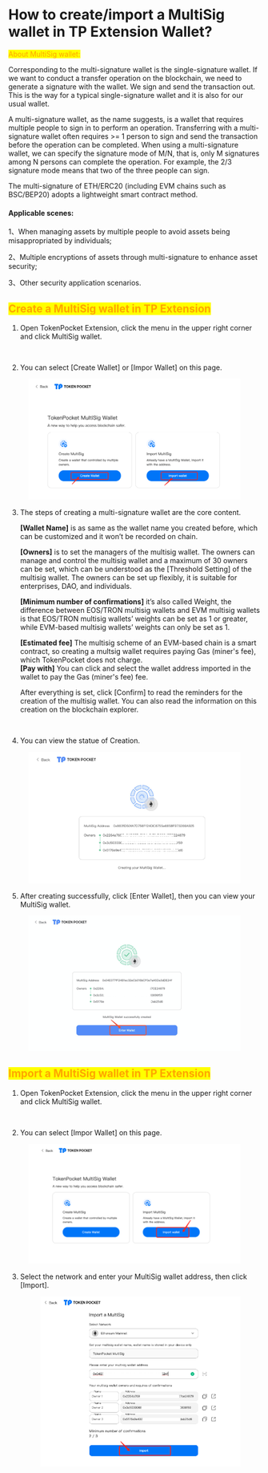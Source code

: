 # How to create/import a MultiSig wallet in TP Extension Wallet?

<mark style="color:orange;">About MultiSig wallet:</mark>

Corresponding to the multi-signature wallet is the single-signature wallet. If we want to conduct a transfer operation on the blockchain, we need to generate a signature with the wallet. We sign and send the transaction out. This is the way for a typical single-signature wallet and it is also for our usual wallet.

A multi-signature wallet, as the name suggests, is a wallet that requires multiple people to sign in to perform an operation. Transferring with a multi-signature wallet often requires >= 1 person to sign and send the transaction before the operation can be completed. When using a multi-signature wallet, we can specify the signature mode of M/N, that is, only M signatures among N persons can complete the operation. For example, the 2/3 signature mode means that two of the three people can sign.

The multi-signature of ETH/ERC20 (including EVM chains such as BSC/BEP20) adopts a lightweight smart contract method.

#### Applicable scenes:

1、When managing assets by multiple people to avoid assets being misappropriated by individuals;

2、Multiple encryptions of assets through multi-signature to enhance asset security;

3、Other security application scenarios.

## <mark style="color:orange;">Create a MultiSig wallet in TP Extension</mark>&#x20;

1. Open TokenPocket Extension, click the menu in the upper right corner and click MultiSig wallet.

<figure><img src="../../../.gitbook/assets/组 26.png" alt=""><figcaption></figcaption></figure>

2. You can select \[Create Wallet] or \[Impor Wallet] on this page.

<figure><img src="../../../.gitbook/assets/image (14).png" alt=""><figcaption></figcaption></figure>

3.  The steps of creating a multi-signature wallet are the core content.&#x20;

    **\[Wallet Name]** is as same as the wallet name you created before, which can be customized and it won’t be recorded on chain.

    **\[Owners]** is to set the managers of the multisig wallet. The owners can manage and control the multisig wallet and a maximum of 30 owners can be set, which can be understood as the \[Threshold Setting] of the multisig wallet. The owners can be set up flexibly, it is suitable for enterprises, DAO, and individuals.&#x20;

    **\[Minimum number of confirmations]** it’s also called Weight, the difference between EOS/TRON multisig wallets and EVM multisig wallets is that EOS/TRON multisig wallets’ weights can be set as 1 or greater, while EVM-based multisig wallets’ weights can only be set as 1.&#x20;

    **\[Estimated fee]** The multisig scheme of an EVM-based chain is a smart contract, so creating a multsig wallet requires paying Gas (miner's fee), which TokenPocket does not charge.\
    **\[Pay with]** You can click and select the wallet address imported in the wallet to pay the Gas (miner's fee) fee.

    After everything is set, click \[Confirm] to read the reminders for the creation of the multisig wallet. You can also read the information on this creation on the blockchain explorer.

<figure><img src="../../../.gitbook/assets/组 28.png" alt=""><figcaption></figcaption></figure>

4. You can view the statue of Creation.

<figure><img src="../../../.gitbook/assets/image (31).png" alt=""><figcaption></figcaption></figure>

5. After creating successfully, click \[Enter Wallet], then you can view your MultiSig wallet.

<figure><img src="../../../.gitbook/assets/image.png" alt=""><figcaption></figcaption></figure>

## <mark style="color:orange;">Import a MultiSig wallet in TP Extension</mark>

1. Open TokenPocket Extension, click the menu in the upper right corner and click MultiSig wallet.

<figure><img src="../../../.gitbook/assets/组 26.png" alt=""><figcaption></figcaption></figure>

2. You can select \[Impor Wallet] on this page.

<figure><img src="../../../.gitbook/assets/image (26).png" alt=""><figcaption></figcaption></figure>

3.  Select the network and enter your MultiSig wallet address, then click \[Import].

    <figure><img src="../../../.gitbook/assets/image (18).png" alt=""><figcaption></figcaption></figure>


